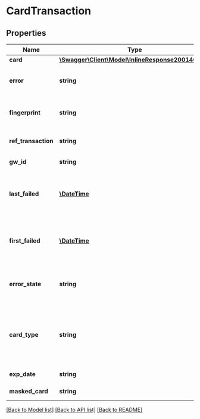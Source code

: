 # CardTransaction

## Properties
Name | Type | Description | Notes
------------ | ------------- | ------------- | -------------
**card** | [**\Swagger\Client\Model\InlineResponse20014Cards**](InlineResponse20014Cards.md) |  | [optional] 
**error** | **string** | Error code if failed. See [transaction errors](https://docs.reepay.com/api/#transaction-errors). | [optional] 
**fingerprint** | **string** | Uniquely identifies this particular card number | [optional] 
**ref_transaction** | **string** | Id of a possible referenced transaction | [optional] 
**gw_id** | **string** | Gateway id for card | [optional] 
**last_failed** | [**\DateTime**](\DateTime.md) | When the card transaction last failed, in [ISO-8601](http://en.wikipedia.org/wiki/ISO_8601) extended offset date-time format. | [optional] 
**first_failed** | [**\DateTime**](\DateTime.md) | When the card transaction first failed, in [ISO-8601](http://en.wikipedia.org/wiki/ISO_8601) extended offset date-time format. | [optional] 
**error_state** | **string** | Error state if failed: &#x60;pending&#x60;, &#x60;soft_declined&#x60;, &#x60;hard_declined&#x60; or &#x60;processing_error&#x60; | [optional] 
**card_type** | **string** | Card type: &#x60;unknown&#x60;, &#x60;visa&#x60;, &#x60;mc&#x60;, &#x60;dankort&#x60;, &#x60;visa_dk&#x60;, &#x60;visa_elec&#x60;, &#x60;maestro&#x60;, &#x60;laser&#x60;, &#x60;amex&#x60;, &#x60;diners&#x60;, &#x60;discover&#x60; or &#x60;jcb&#x60; | 
**exp_date** | **string** | Card expire date on form MM-YY | [optional] 
**masked_card** | **string** | Masked card number | [optional] 

[[Back to Model list]](../README.md#documentation-for-models) [[Back to API list]](../README.md#documentation-for-api-endpoints) [[Back to README]](../README.md)


